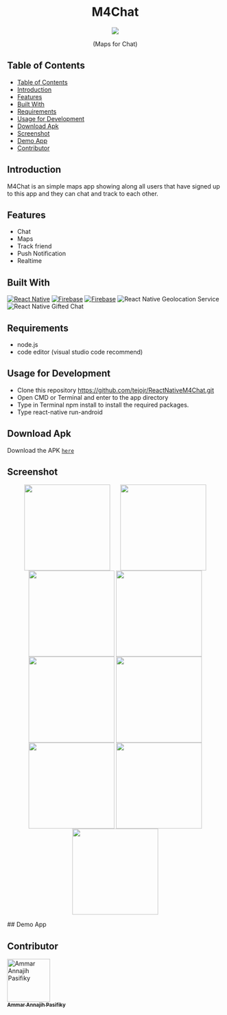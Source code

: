 <h1 align="center">M4Chat</h1>
<p align='center'>
  <img src='https://res.cloudinary.com/zerefweismann/image/upload/v1569465469/o5wb00thy09ffifr9ksn.png' />
  </a>
</p>
<p align="center">
  (Maps for Chat)
</p>

## Table of Contents
- [Table of Contents](#table-of-contents)
- [Introduction](#introduction)
- [Features](#features)
- [Built With](#built-with)
- [Requirements](#requirements)
- [Usage for Development](#usage-for-development)
- [Download Apk](#download-apk)
- [Screenshot](#screenshot)
- [Demo App](#demo-app)
- [Contributor](#contributor)

## Introduction
M4Chat is an simple maps app showing along all users that have signed up to this app and they can chat and track to each other.

## Features
* Chat
* Maps
* Track friend
* Push Notification
* Realtime

## Built With
[![React Native](https://img.shields.io/badge/react%20native-v0.60.5-blue)](https://facebook.github.io/react-native/)
[![Firebase](https://img.shields.io/badge/firebase-v6.60-orange)](https://firebase.google.com/?gclid=EAIaIQobChMI2qeqx_3C4wIVTiUrCh0i0QGfEAAYASAAEgIPNfD_BwE)
[![Firebase](https://img.shields.io/badge/React%20Native%20Maps-0.25.0-green.svg?style=rounded-square)](https://github.com/react-native-community/react-native-maps)
![React Native Geolocation Service](https://img.shields.io/badge/react%20native%20geolocation%20service-v3.1.0-brightgreen)
![React Native Gifted Chat](https://img.shields.io/badge/react%20native%20gifted%20chat-v0.9.11-yellowgreen)

## Requirements
* node.js
* code editor (visual studio code recommend)


## Usage for Development
* Clone this repository https://github.com/tejojr/ReactNativeM4Chat.git
* Open CMD or Terminal and enter to the app directory
* Type in Terminal npm install to install the required packages.
* Type react-native run-android


## Download Apk
Download the APK [`here`](https://drive.google.com/file/d/1V8yKkaA40Oo8_DIJ_TrQPPKexQrvzN56/view?usp=sharing)

## Screenshot
<p align="center">
    <img src="https://res.cloudinary.com/zerefweismann/image/upload/v1569467336/github/m4chat/ounmctpasd9xiiduhbzj.png" width=200 align="center" style="margin-right:20px"/>
    <img src="https://res.cloudinary.com/zerefweismann/image/upload/v1569467336/github/m4chat/jp90arhqfu0kwiiaimdw.png" width=200 align="center"/>
    <img src="https://res.cloudinary.com/zerefweismann/image/upload/v1569467336/github/m4chat/nj42vlukruvxxzdyfpbo.png" width=200 align="center"/>
    <img src="https://res.cloudinary.com/zerefweismann/image/upload/v1569467336/github/m4chat/yo154cpw14oj4khowdcj.png" width=200 align="center"/>
    <img src="https://res.cloudinary.com/zerefweismann/image/upload/v1569467336/github/m4chat/yo0syliquywdmxo4g1gj.png" width=200 align="center"/>
    <img src="https://res.cloudinary.com/zerefweismann/image/upload/v1569467336/github/m4chat/zr1adlxqpkighmiw3aoo.png" width=200 align="center"/>
    <img src="https://res.cloudinary.com/zerefweismann/image/upload/v1569467335/github/m4chat/rvwutwwd2ncnrzcduezp.png" width=200 align="center"/>
    <img src="https://res.cloudinary.com/zerefweismann/image/upload/v1569467337/github/m4chat/shvjv18jrw9fwgeh4ff1.png" width=200 align="center"/>
    <img src="https://res.cloudinary.com/zerefweismann/image/upload/v1569467336/github/m4chat/icvxbeffdrvhs6r2hgvv.png" width=200 align="center"/>
</p>
## Demo App


## Contributor
<a href="https://github.com/tejojr">
          <img width="100" src="https://avatars2.githubusercontent.com/u/33275770?s=460&v=4" alt="Ammar Annajih Pasifiky">
          <br/>
          <sub>
          <b>Ammar Annajih Pasifiky
          </b>
          </sub>
</a>
